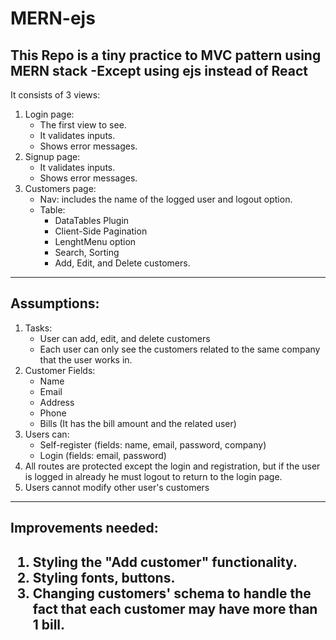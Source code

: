 # MERN-ejs
This Repo is a tiny practice to MVC pattern using MERN stack -Except using ejs instead of React
---
It consists of 3 views:
1. Login page:
   - The first view to see.
   - It validates inputs.
   - Shows error messages.
2. Signup page:
   - It validates inputs.
   - Shows error messages.
3. Customers page:
   - Nav: includes the name of the logged user and logout option.
   - Table:
     - DataTables Plugin
     - Client-Side Pagination
     - LenghtMenu option
     - Search, Sorting
     - Add, Edit, and Delete customers.
 ---
 <h2> Assumptions: </h2>
 
1. Tasks:
    - User can add, edit, and delete customers
    - Each user can only see the customers related to the same company that the user works in.
2. Customer Fields:
    - Name
    - Email
    - Address
    - Phone
    - Bills (It has the bill amount and the related user)
3. Users can:
    - Self-register (fields: name, email, password, company)
    - Login (fields: email, password)
4. All routes are protected except the login and registration, but if the user is logged in already he must logout to return to the login page.
5. Users cannot modify other user's customers
---
<h2> Improvements needed: <h2>
  
1. Styling the "Add customer" functionality.  
2. Styling fonts, buttons.
3. Changing customers' schema to handle the fact that each customer may have more than 1 bill.
 
